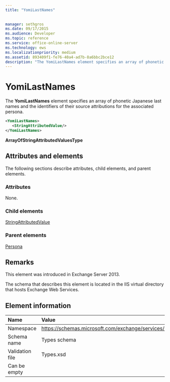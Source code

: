 ```yaml
---
title: "YomiLastNames"
 
 
manager: sethgros
ms.date: 09/17/2015
ms.audience: Developer
ms.topic: reference
ms.service: office-online-server
ms.technology: ews
ms.localizationpriority: medium
ms.assetid: 893409f1-fe76-40a4-ad7b-8a6bbc2bce12
description: "The YomiLastNames element specifies an array of phonetic Japanese last names and the identifiers of their source attributions for the associated persona."
---
```


# YomiLastNames

The **YomiLastNames** element specifies an array of phonetic Japanese last names and the identifiers of their source attributions for the associated persona. 
  
```XML
<YomiLastNames>
   <StringAttributedValue/>
</YomiLastNames>
```

 **ArrayOfStringAttributedValuesType**
## Attributes and elements

The following sections describe attributes, child elements, and parent elements.
  
### Attributes

None.
  
### Child elements

[StringAttributedValue](stringattributedvalue.md)
  
### Parent elements

[Persona](persona.md)
  
## Remarks

This element was introduced in Exchange Server 2013.
  
The schema that describes this element is located in the IIS virtual directory that hosts Exchange Web Services.
  
## Element information

|**Name**|**Value**|
|:-----|:-----|
|Namespace  <br/> |https://schemas.microsoft.com/exchange/services/2006/types  <br/> |
|Schema name  <br/> |Types schema  <br/> |
|Validation file  <br/> |Types.xsd  <br/> |
|Can be empty  <br/> ||
   


